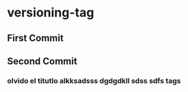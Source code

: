 # versioning-tag

## First Commit

## Second Commit
### olvido el titutlo alkksadsss dgdgdkll sdss sdfs tags
